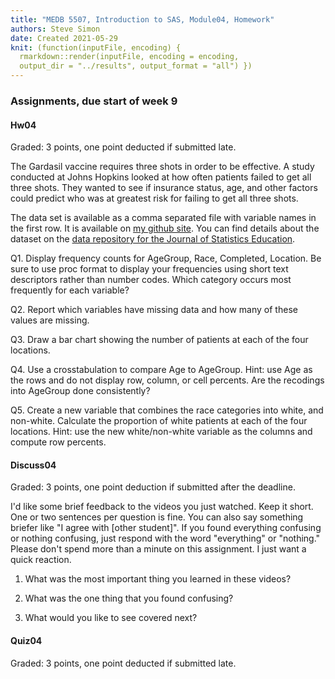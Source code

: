 ```yaml
---
title: "MEDB 5507, Introduction to SAS, Module04, Homework"
authors: Steve Simon
date: Created 2021-05-29
knit: (function(inputFile, encoding) {
  rmarkdown::render(inputFile, encoding = encoding,
  output_dir = "../results", output_format = "all") }) 
---
```


### Assignments, due start of week 9

#### Hw04

Graded: 3 points, one point deducted if submitted late.

The Gardasil vaccine requires three shots in order to be effective. A study conducted at Johns Hopkins looked at how often patients failed to get all three shots. They wanted to see if insurance status, age, and other factors could predict who was at greatest risk for failing to get all three shots.

The data set is available as a comma separated file with variable names in the first row. It is available on [my github site][git1]. You can find details about the dataset on the [data repository for the Journal of Statistics Education][jse1].


Q1. Display frequency counts for AgeGroup, Race, Completed, Location. Be sure to use proc format to display your frequencies using short text descriptors rather than number codes. Which category occurs most frequently for each variable?

Q2. Report which variables have missing data and how many of these values are missing.

Q3. Draw a bar chart showing the number of patients at each of the four locations.

Q4. Use a crosstabulation to compare Age to AgeGroup. Hint: use Age as the rows and do not display row, column, or cell percents. Are the recodings into AgeGroup done consistently?

Q5. Create a new variable that combines the race categories into white, and non-white. Calculate the proportion of white patients at each of the four locations. Hint: use the new white/non-white variable as the columns and compute row percents.

#### Discuss04

Graded: 3 points, one point deduction if submitted after the deadline.

I'd like some brief feedback to the videos you just watched. Keep it short. One or two sentences per question is fine. You can also say something briefer like "I agree with [other student]". If you found everything confusing or nothing confusing, just respond with the word "everything" or "nothing." Please don't spend more than a minute on this assignment. I just want a quick reaction.
1. What was the most important thing you learned in these videos?

2. What was the one thing that you found confusing?

3. What would you like to see covered next?

#### Quiz04

Graded: 3 points, one point deducted if submitted late.

[git1]: https://raw.githubusercontent.com/pmean/introduction-to-SAS/master/data/gardasil.csv

[jse1]: http://jse.amstat.org/v19n1/gardasil.txt
